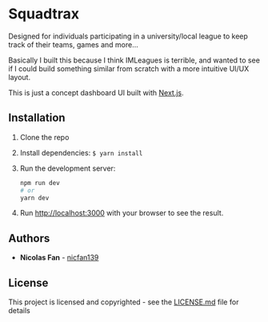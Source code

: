 # Squadtrax

Designed for individuals participating in a university/local league to keep track of their teams, games and more...

Basically I built this because I think IMLeagues is terrible, and wanted to see if I could build something similar from scratch with a more intuitive UI/UX layout.

This is just a concept dashboard UI built with [Next.js](https://nextjs.org/).

## Installation

1. Clone the repo

2. Install dependencies:
    `$ yarn install`

3. Run the development server:
    ```bash
    npm run dev
    # or
    yarn dev
    ```

4. Run [http://localhost:3000](http://localhost:3000) with your browser to see the result.

## Authors

- **Nicolas Fan** - [nicfan139](https://github.com/nicfan139)

## License

This project is licensed and copyrighted - see the [LICENSE.md](LICENSE.md) file for details